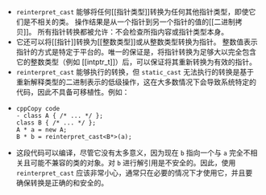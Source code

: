 - `reinterpret_cast` 能够将任何[[指针类型]]转换为任何其他指针类型，即使它们是不相关的类。
  操作结果是从一个指针到另一个指针的值的[[二进制拷贝]]。
  所有指针转换都被允许：不会检查所指内容或指针类型本身。
- 它还可以将[[指针]]转换为[[整数类型]]或从整数类型转换为指针。
  整数值表示指针的方式是特定于平台的。唯一的保证是，将指针转换为足够大以完全包含它的整数类型（例如 [[intptr_t]]）后，可以保证将其重新转换为有效的指针。
- `reinterpret_cast` 能够执行的转换，但 `static_cast` 无法执行的转换是基于重新解释类型的二进制表示的低级操作，这在大多数情况下会导致系统特定的代码，因此不具备可移植性。例如：
- ```
  cppCopy code
  - class A { /* ... */ };
  class B { /* ... */ };
  A * a = new A;
  B * b = reinterpret_cast<B*>(a);
  ```
- 这段代码可以编译，尽管它没有太多意义，因为现在 `b` 指向一个与 `a` 完全不相关且可能不兼容的类的对象。对 `b` 进行解引用是不安全的。因此，使用 `reinterpret_cast` 应该非常小心，通常只在必要的情况下才使用它，并且要确保转换是正确的和安全的。